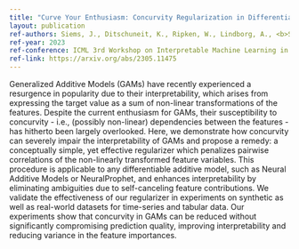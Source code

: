 ```yaml
---
title: "Curve Your Enthusiasm: Concurvity Regularization in Differentiable Generalized Additive Models"
layout: publication
ref-authors: Siems, J., Ditschuneit, K., Ripken, W., Lindborg, A., <b>Schambach, M.</b>, Otterbach, J., and Genzel, M.
ref-year: 2023
ref-conference: ICML 3rd Workshop on Interpretable Machine Learning in Healthcare
ref-link: https://arxiv.org/abs/2305.11475
---
```


Generalized Additive Models (GAMs) have recently experienced a resurgence in popularity due to their interpretability, which arises from expressing the target value as a sum of non-linear transformations of the features. Despite the current enthusiasm for GAMs, their susceptibility to concurvity - i.e., (possibly non-linear) dependencies between the features - has hitherto been largely overlooked. Here, we demonstrate how concurvity can severely impair the interpretability of GAMs and propose a remedy: a conceptually simple, yet effective regularizer which penalizes pairwise correlations of the non-linearly transformed feature variables. This procedure is applicable to any differentiable additive model, such as Neural Additive Models or NeuralProphet, and enhances interpretability by eliminating ambiguities due to self-canceling feature contributions. We validate the effectiveness of our regularizer in experiments on synthetic as well as real-world datasets for time-series and tabular data. Our experiments show that concurvity in GAMs can be reduced without significantly compromising prediction quality, improving interpretability and reducing variance in the feature importances.
